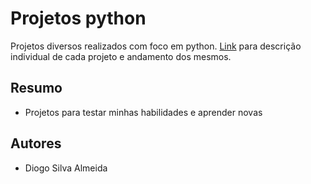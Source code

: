 
# Projetos python

Projetos diversos realizados com foco em python.
[Link](https://www.notion.so/Projetos-9ddd00e6aec54131b65524da410df0d5?pvs=4) para descrição individual de cada projeto e andamento dos mesmos.


## Resumo
- Projetos para testar minhas habilidades e aprender novas
## Autores
- Diogo Silva Almeida 


